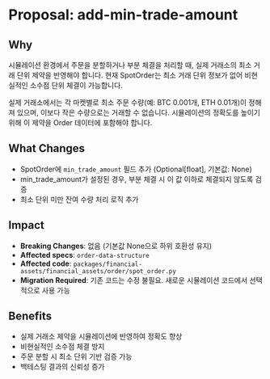 # Proposal: add-min-trade-amount

## Why
시뮬레이션 환경에서 주문을 분할하거나 부분 체결을 처리할 때, 실제 거래소의 최소 거래 단위 제약을 반영해야 합니다. 현재 SpotOrder는 최소 거래 단위 정보가 없어 비현실적인 소수점 단위 체결이 가능합니다.

실제 거래소에서는 각 마켓별로 최소 주문 수량(예: BTC 0.001개, ETH 0.01개)이 정해져 있으며, 이보다 작은 수량으로는 거래할 수 없습니다. 시뮬레이션의 정확도를 높이기 위해 이 제약을 Order 데이터에 포함해야 합니다.

## What Changes
- SpotOrder에 `min_trade_amount` 필드 추가 (Optional[float], 기본값: None)
- min_trade_amount가 설정된 경우, 부분 체결 시 이 값 이하로 체결되지 않도록 검증
- 최소 단위 미만 잔여 수량 처리 로직 추가

## Impact
- **Breaking Changes**: 없음 (기본값 None으로 하위 호환성 유지)
- **Affected specs**: `order-data-structure`
- **Affected code**: `packages/financial-assets/financial_assets/order/spot_order.py`
- **Migration Required**: 기존 코드는 수정 불필요. 새로운 시뮬레이션 코드에서 선택적으로 사용 가능

## Benefits
- 실제 거래소 제약을 시뮬레이션에 반영하여 정확도 향상
- 비현실적인 소수점 체결 방지
- 주문 분할 시 최소 단위 기반 검증 가능
- 백테스팅 결과의 신뢰성 증가
